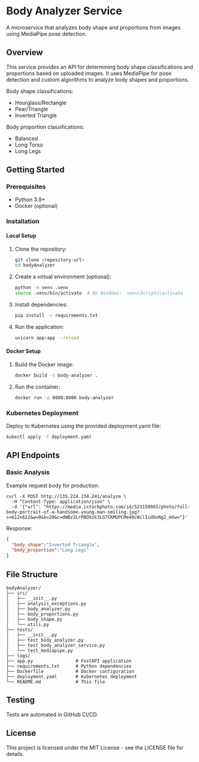 # Body Analyzer Service

A microservice that analyzes body shape and proportions from images using MediaPipe pose detection.

## Overview

This service provides an API for determining body shape classifications and proportions based on uploaded images. It uses MediaPipe for pose detection and custom algorithms to analyze body shapes and proportions.

Body shape classifications:
- Hourglass/Rectangle
- Pear/Triangle
- Inverted Triangle

Body proportion classifications:
- Balanced
- Long Torso
- Long Legs

## Getting Started

### Prerequisites

- Python 3.9+
- Docker (optional)

### Installation

#### Local Setup

1. Clone the repository:
   ```bash
   git clone <repository-url>
   cd bodyAnalyzer
   ```

2. Create a virtual environment (optional):
   ```bash
   python -m venv .venv
   source .venv/bin/activate  # On Windows: .venv\Scripts\activate
   ```

3. Install dependencies:
   ```bash
   pip install -r requirements.txt
   ```

4. Run the application:
   ```bash
   uvicorn app:app --reload
   ```

#### Docker Setup

1. Build the Docker image:
   ```bash
   docker build -t body-analyzer .
   ```

2. Run the container:
   ```bash
   docker run -p 8000:8000 body-analyzer
   ```

### Kubernetes Deployment

Deploy to Kubernetes using the provided deployment.yaml file:

```bash
kubectl apply -f deployment.yaml
```

## API Endpoints

### Basic Analysis

Example request body for production:
```
curl -X POST http://135.224.234.241/analyze \
  -H "Content-Type: application/json" \
  -d '{"url": "https://media.istockphoto.com/id/523150985/photo/full-body-portrait-of-a-handsome-young-man-smiling.jpg?s=612x612&w=0&k=20&c=dWBzZLrPBOkzk3LG7CKMUPCMe40cWclIidOvNg2_mVw="}'
```
Response:
```json
{
  "body_shape":"Inverted Triangle",
  "body_proportion":"Long Legs"
}
```

## File Structure

```
bodyAnalyzer/
├── src/
│   ├── __init__.py
│   ├── analysis_exceptions.py
│   ├── body_analyzer.py
│   ├── body_proportions.py
│   ├── body_shape.py
│   └── utils.py
├── tests/
│   ├── __init__.py
│   ├── test_body_analyzer.py
│   ├── test_body_analyzer_service.py
│   └── test_mediapipe.py
├── logs/
├── app.py                # FastAPI application
├── requirements.txt      # Python dependencies
├── Dockerfile            # Docker configuration
├── deployment.yaml       # Kubernetes deployment
└── README.md             # This file
```

## Testing

Tests are automated in GitHub CI/CD.

## License

This project is licensed under the MIT License - see the LICENSE file for details.

